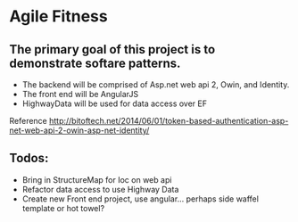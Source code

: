 # Agile Fitness

## The primary goal of this project is to demonstrate softare patterns.
- The backend will be comprised of Asp.net web api 2, Owin, and Identity.
- The front end will be AngularJS
- HighwayData will be used for data access over EF

Reference
http://bitoftech.net/2014/06/01/token-based-authentication-asp-net-web-api-2-owin-asp-net-identity/


## Todos:
- Bring in StructureMap for Ioc on web api
- Refactor data access to use Highway Data
- Create new Front end project, use angular... perhaps side waffel template or hot towel?

